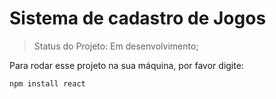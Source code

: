 <h1> Sistema de cadastro de Jogos </h1>

> Status do Projeto: Em desenvolvimento;

Para rodar esse projeto na sua máquina, por favor digite:

```
npm install react
```

